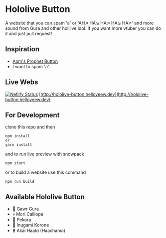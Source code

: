 # Hololive Button

A website that you can spam 'a' or 'AH↗️ HA↘️ HA↗️ HA↘️ HA↗️' and more sound from Gura and other holilive idol.
If you want more vtuber you can do it and just pull request!

## Inspiration

- [Aom's Prophet Button](https://github.com/SaltyAom/prophet-button)
- I want to spam 'a'.

## Live Webs

[![Netlify Status](https://api.netlify.com/api/v1/badges/d8f7a2ef-ea39-481e-83c2-49dc62dd6608/deploy-status)](https://app.netlify.com/sites/awesome-kowalevski-0d550e/deploys)
[http://hololive-button.helloyeew.dev](http://hololive-button.helloyeew.dev)

## For Development

clone this repo and then

```shell
npm install
or
yarn install
```

and to run live preview with snowpack

```shell
npm start
```

or to build a website use this command

```shell
npm run build
```

## Available Hololive Button

- 🦈 Gawr Gura
- 💀 Mori Calliope
- 🥕 Pekora
- 🐶 Inugami Korone
- ❣️ Akai Haato (Haachama)
